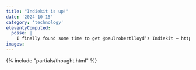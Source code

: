 ```yaml
---
title: "Indiekit is up!"
date: '2024-10-15'
category: 'technology'
eleventyComputed:
  posse: |
    I finally found some time to get @paulrobertlloyd’s Indiekit – https://getindiekit.com/ – up and running on my own domain. Paul’s host recommendation of railway.app was excellent and I can’t recommend it enough, especially if you’re a n00b like me. Now back to the docs!
images:
---
```


{% include "partials/thought.html" %}